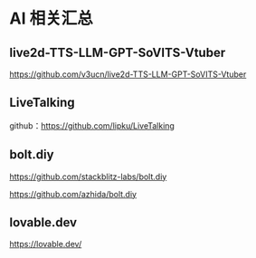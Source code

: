 # AI 相关汇总

## live2d-TTS-LLM-GPT-SoVITS-Vtuber

https://github.com/v3ucn/live2d-TTS-LLM-GPT-SoVITS-Vtuber

## LiveTalking

github：https://github.com/lipku/LiveTalking

## bolt.diy

https://github.com/stackblitz-labs/bolt.diy

https://github.com/azhida/bolt.diy

## lovable.dev

https://lovable.dev/